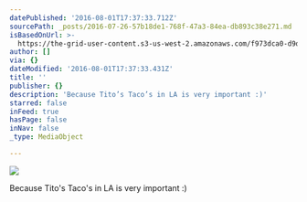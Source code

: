 ```yaml
---
datePublished: '2016-08-01T17:37:33.712Z'
sourcePath: _posts/2016-07-26-57b18de1-768f-47a3-84ea-db893c38e271.md
isBasedOnUrl: >-
  https://the-grid-user-content.s3-us-west-2.amazonaws.com/f973dca0-d9dc-4733-b141-43068fa1e027.jpg
author: []
via: {}
dateModified: '2016-08-01T17:37:33.431Z'
title: ''
publisher: {}
description: 'Because Tito’s Taco’s in LA is very important :)'
starred: false
inFeed: true
hasPage: false
inNav: false
_type: MediaObject

---
```

![](https://the-grid-user-content.s3-us-west-2.amazonaws.com/f973dca0-d9dc-4733-b141-43068fa1e027.jpg)

Because Tito's Taco's in LA is very important :)